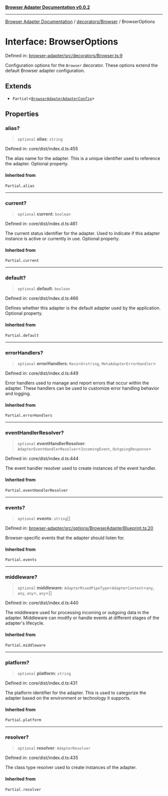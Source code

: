 [**Browser Adapter Documentation v0.0.2**](../../../README.md)

***

[Browser Adapter Documentation](../../../modules.md) / [decorators/Browser](../README.md) / BrowserOptions

# Interface: BrowserOptions

Defined in: [browser-adapter/src/decorators/Browser.ts:9](https://github.com/stonemjs/browser-adapter/blob/6ef18a8abc30e2ff2b6f68150987322f98457246/src/decorators/Browser.ts#L9)

Configuration options for the `Browser` decorator.
These options extend the default Browser adapter configuration.

## Extends

- `Partial`\<[`BrowserAdapterAdapterConfig`](../../../options/BrowserAdapterBlueprint/interfaces/BrowserAdapterAdapterConfig.md)\>

## Properties

### alias?

> `optional` **alias**: `string`

Defined in: core/dist/index.d.ts:455

The alias name for the adapter.
This is a unique identifier used to reference the adapter.
Optional property.

#### Inherited from

`Partial.alias`

***

### current?

> `optional` **current**: `boolean`

Defined in: core/dist/index.d.ts:461

The current status identifier for the adapter.
Used to indicate if this adapter instance is active or currently in use.
Optional property.

#### Inherited from

`Partial.current`

***

### default?

> `optional` **default**: `boolean`

Defined in: core/dist/index.d.ts:466

Defines whether this adapter is the default adapter used by the application.
Optional property.

#### Inherited from

`Partial.default`

***

### errorHandlers?

> `optional` **errorHandlers**: `Record`\<`string`, `MetaAdapterErrorHandler`\>

Defined in: core/dist/index.d.ts:449

Error handlers used to manage and report errors that occur within the adapter.
These handlers can be used to customize error handling behavior and logging.

#### Inherited from

`Partial.errorHandlers`

***

### eventHandlerResolver?

> `optional` **eventHandlerResolver**: `AdapterEventHandlerResolver`\<`IncomingEvent`, `OutgoingResponse`\>

Defined in: core/dist/index.d.ts:444

The event handler resolver used to create instances of the event handler.

#### Inherited from

`Partial.eventHandlerResolver`

***

### events?

> `optional` **events**: `string`[]

Defined in: [browser-adapter/src/options/BrowserAdapterBlueprint.ts:20](https://github.com/stonemjs/browser-adapter/blob/6ef18a8abc30e2ff2b6f68150987322f98457246/src/options/BrowserAdapterBlueprint.ts#L20)

Browser-specific events that the adapter should listen for.

#### Inherited from

`Partial.events`

***

### middleware?

> `optional` **middleware**: `AdapterMixedPipeType`\<`AdapterContext`\<`any`, `any`, `any`\>, `any`\>[]

Defined in: core/dist/index.d.ts:440

The middleware used for processing incoming or outgoing data in the adapter.
Middleware can modify or handle events at different stages of the adapter's lifecycle.

#### Inherited from

`Partial.middleware`

***

### platform?

> `optional` **platform**: `string`

Defined in: core/dist/index.d.ts:431

The platform identifier for the adapter.
This is used to categorize the adapter based on the environment or technology it supports.

#### Inherited from

`Partial.platform`

***

### resolver?

> `optional` **resolver**: `AdapterResolver`

Defined in: core/dist/index.d.ts:435

The class type resolver used to create instances of the adapter.

#### Inherited from

`Partial.resolver`
